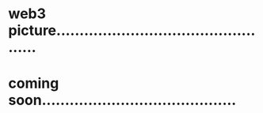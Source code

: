 # web3 picture.................................................
# coming soon..........................................
